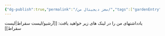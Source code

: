 ```yaml
---
{"dg-publish":true,"permalink":"/مغز دیجیتال من/","tags":["gardenEntry"]}
---
```


یادداشتهای من را در لینک های زیر خواهید یافت:
[[آرشیو/لیست سقراط\|لیست سقراط]]